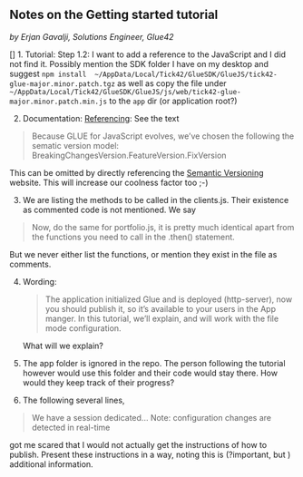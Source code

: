 Notes on the Getting started tutorial
----
*by Erjan Gavalji, Solutions Engineer, Glue42*

[] 1. Tutorial: Step 1.2: I want to add a reference to the JavaScript and I did not find it.
Possibly mention the SDK folder I have on my desktop and suggest
`npm install  ~/AppData/Local/Tick42/GlueSDK/GlueJS/tick42-glue-major.minor.patch.tgz`
as well as copy the file under
 `~/AppData/Local/Tick42/GlueSDK/GlueJS/js/web/tick42-glue-major.minor.patch.min.js` to the `app` dir (or application root?)

2. Documentation: [Referencing](https://docs.glue42.com/g4e/reference/glue/latest/glue/index.html):
See the text 

>Because GLUE for JavaScript evolves, we’ve chosen the following the sematic version model: BreakingChangesVersion.FeatureVersion.FixVersion

This can be omitted by directly referencing the [Semantic Versioning](https://semver.org/) website. This will increase our coolness factor too ;-)

3. We are listing the methods to be called in the clients.js. Their existence as commented code is not mentioned. We say

>Now, do the same for portfolio.js, it is pretty much identical apart from the functions you need to call in the .then() statement.

But we never either list the functions, or mention they exist in the file as comments.

4. Wording:
   >The application initialized Glue and is deployed (http-server), now you should publish it, so it’s available to your users in the App manger. In this tutorial, we’ll explain, and will work with the file mode configuration.

   What will we explain?

5. The app folder is ignored in the repo. The person following the tutorial however would use this folder and their code would stay there. How would they keep track of their progress?

6. The following several lines,

> We have a session dedicated...
> Note: configuration changes are detected in real-time

got me scared that I would not actually get the instructions of how to publish. Present these instructions in a way, noting this is (?important, but ) additional information.
